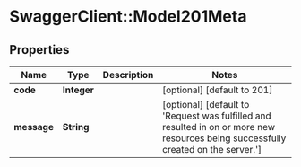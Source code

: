 # SwaggerClient::Model201Meta

## Properties
Name | Type | Description | Notes
------------ | ------------- | ------------- | -------------
**code** | **Integer** |  | [optional] [default to 201]
**message** | **String** |  | [optional] [default to &#x27;Request was fulfilled and resulted in on or more new resources being successfully created on the server.&#x27;]

